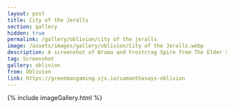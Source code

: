 ```yaml
---
layout: post
title: City of the Jeralls
section: gallery
hidden: true
permalink: /gallery/oblivion/city of the jeralls
image: /assets/images/gallery/oblivion/City of the Jeralls.webp
description: A screenshot of Bruma and Frostcrag Spire from The Elder Scrolls IV&#58; Oblivion Remastered, taken by Samantha Says.
tag: Screenshot
gallery: oblivion
from: Oblivion
link: https://greenmangaming.sjv.io/samanthasays-oblivion
---
```

{% include imageGallery.html %}